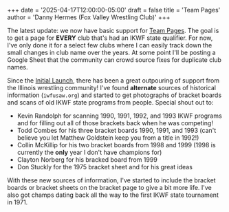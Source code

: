 +++
date = '2025-04-17T12:00:00-05:00'
draft = false
title = 'Team Pages'
author = 'Danny Hermes (Fox Valley Wrestling Club)'
+++

The latest update: we now have basic support for [Team Pages][2]. The goal
is to get a page for **EVERY** club that's had an IKWF state qualifier.
For now, I've only done it for a select few clubs where I can easily track
down the small changes in club name over the years. At some point I'll be
posting a Google Sheet that the community can crowd source fixes for
duplicate club names.

Since the [Initial Launch][1], there has been a great outpouring of support
from the Illinois wrestling community! I've found **alternate** sources
of historical information (`iwfusaw.org`) and started to get photographs
of bracket boards and scans of old IKWF state programs from people. Special
shout out to:

- Kevin Randolph for scanning 1990, 1991, 1992, and 1993 IKWF programs and for
  filling out all of those brackets back when he was competing!
- Todd Combes for his three bracket boards 1990, 1991, and 1993 (can't believe
  you let Matthew Goldstein keep you from a title in 1992!)
- Collin McKillip for his two bracket boards from 1998 and 1999 (1998 is
  currently the **only** year I don't have champions for)
- Clayton Norberg for his bracked board from 1999
- Don Stuckly for the 1975 bracket sheet and for his great ideas

With these new sources of information, I've started to include the
bracket boards or bracket sheets on the bracket page to give a bit more life.
I've also got champs dating back all the way to the first IKWF state
tournament in 1971.

[1]: /posts/initial-launch/
[2]: /teams/
